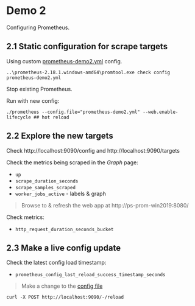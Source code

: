 # Demo 2

Configuring Prometheus.

## 2.1 Static configuration for scrape targets

Using custom [prometheus-demo2.yml](./prometheus-demo2.yml) config.

```
..\prometheus-2.18.1.windows-amd64\promtool.exe check config prometheus-demo2.yml
```

Stop existing Prometheus.

Run with new config:

```
./prometheus --config.file="prometheus-demo2.yml" --web.enable-lifecycle ## hot reload
```

## 2.2 Explore the new targets

Check http://localhost:9090/config and http://localhost:9090/targets

Check the metrics being scraped in the _Graph_ page:

- `up`
- `scrape_duration_seconds`
- `scrape_samples_scraped`
- `worker_jobs_active` - labels & graph

> Browse to & refresh the web app at http://ps-prom-win2019:8080/

Check metrics:

- `http_request_duration_seconds_bucket`


## 2.3 Make a live config update

Check the latest config load timestamp:

- `prometheus_config_last_reload_success_timestamp_seconds`

> Make a change to the [config file](./prometheus-demo2.yml)

```
curl -X POST http://localhost:9090/-/reload
```